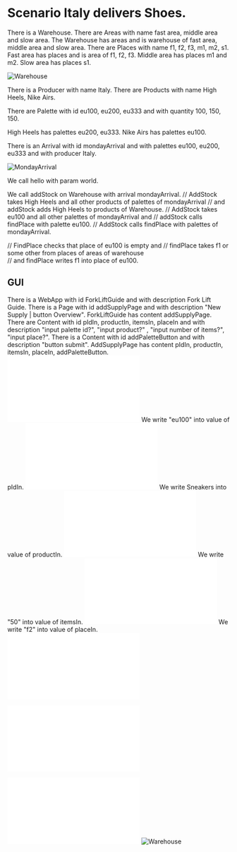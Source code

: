 # Scenario Italy delivers Shoes.

  There is a Warehouse.
  There are Areas with name fast area, middle area 
  and slow area.
  The Warehouse has areas and is warehouse of fast area, middle area 
  and slow area.
  There are Places with name f1, f2, f3, m1, m2, s1.
  Fast area has places and is area of f1, f2, f3.
  Middle area has places m1 and m2.
  Slow area has places s1.
  
![Warehouse](wareHouseAndPlaces.svg)

There is a Producer with name Italy. 
There are Products with name High Heels, Nike Airs.  

There are Palette with id eu100, eu200, eu333
and with quantity 100, 150, 150.

High Heels has palettes eu200, eu333.
Nike Airs has palettes eu100.

There is an Arrival with id mondayArrival and with palettes
eu100, eu200, eu333 and with producer Italy. 

![MondayArrival](Arrival.svg)

We call hello with param world.


We call addStock on Warehouse with arrival mondayArrival.
// AddStock takes High Heels and all other products of palettes of mondayArrival 
// and addStock adds High Heels to products of Warehouse. 
// AddStock takes eu100 and all other palettes of mondayArrival and 
// addStock calls findPlace with palette eu100. 
// AddStock calls findPlace with palettes of mondayArrival.

// FindPlace checks that place of eu100 is empty and 
// findPlace takes f1 or some other from places of areas of warehouse  
// and findPlace writes f1 into place of eu100. 


<!--## operations-->
  <!--We call newPalette with pId eu100-->
  <!--and with pName "Sneakers" and with items 50-->
  <!--and with place f2.-->

<!--NewPalette creates a Palette with id eu100-->
<!--and with product pName-->
<!--and with items items-->
<!--and with place place.-->
<!--NewPalette writes eu100 into result.-->
<!--NewPalette answers with result.  -->
  <!---->
 <!---->
## GUI
  There is a WebApp with id ForkLiftGuide 
  and with description Fork Lift Guide.
  There is a Page with id addSupplyPage 
  and with description "New Supply | button Overview".
  ForkLiftGuide has content addSupplyPage.
  There are Content with id pIdIn, productIn, itemsIn, placeIn 
  and with description "input palette id?", "input product?"
  , "input number of items?", "input place?".
  There is a Content with id addPaletteButton and with description "button submit".
  AddSupplyPage has content pIdIn, productIn, itemsIn, placeIn, addPaletteButton.
  ![ForkLiftGuide](step03.html)
  We write "eu100" into value of pIdIn.
  ![ForkLiftGuide](step04.html)
  We write Sneakers into value of productIn. 
  ![ForkLiftGuide](step05.html)
  We write "50" into value of itemsIn. 
  ![ForkLiftGuide](step06.html)
  We write "f2" into value of placeIn. 
  ![ForkLiftGuide](step07.html)
  
  
![ForkLiftGuide](step03-07.mockup.html)

![Warehouse](Tables.tables.html)
![Warehouse](Overview.yaml)
